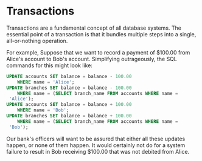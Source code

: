 # Transactions

Transactions are a fundamental concept of all database systems. The essential point of a transaction is that it bundles multiple steps into a single, all-or-nothing operation.

For example,  Suppose that we want to record a payment of $100.00 from Alice's account to Bob's account. Simplifying outrageously, the SQL commands for this might look like:

```sql
UPDATE accounts SET balance = balance - 100.00
    WHERE name = 'Alice';
UPDATE branches SET balance = balance - 100.00
    WHERE name = (SELECT branch_name FROM accounts WHERE name =
 'Alice');
UPDATE accounts SET balance = balance + 100.00
    WHERE name = 'Bob';
UPDATE branches SET balance = balance + 100.00
    WHERE name = (SELECT branch_name FROM accounts WHERE name =
 'Bob');
```

Our bank's officers will want to be assured that either all these updates happen, or none of them happen. It would certainly not do for a system failure to result in Bob receiving $100.00 that was not debited from Alice.